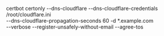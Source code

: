certbot certonly --dns-cloudflare --dns-cloudflare-credentials /root/cloudflare.ini \
--dns-cloudflare-propagation-seconds 60 -d *.example.com \
--verbose --register-unsafely-without-email --agree-tos